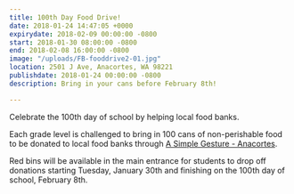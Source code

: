 ```yaml
---
title: 100th Day Food Drive!
date: 2018-01-24 14:47:05 +0000
expirydate: 2018-02-09 00:00:00 -0800
start: 2018-01-30 08:00:00 -0800
end: 2018-02-08 16:00:00 -0800
image: "/uploads/FB-fooddrive2-01.jpg"
location: 2501 J Ave, Anacortes, WA 98221
publishdate: 2018-01-24 00:00:00 -0800
description: Bring in your cans before February 8th!

---
```

Celebrate the 100th day of school by helping local food banks.

Each grade level is challenged to bring in 100 cans of non-perishable food to be donated to local food banks through [A Simple Gesture - Anacortes](https://www.facebook.com/asimplegestureanacortes/?fref=mentions).

Red bins will be available in the main entrance for students to drop off donations starting Tuesday, January 30th and finishing on the 100th day of school, February 8th.